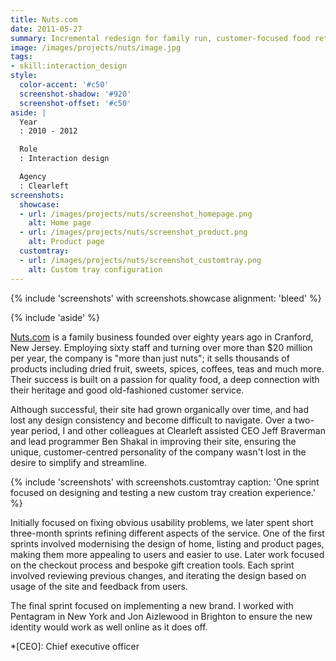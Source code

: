 ```yaml
---
title: Nuts.com
date: 2011-05-27
summary: Incremental redesign for family run, customer-focused food retailer.
image: /images/projects/nuts/image.jpg
tags:
- skill:interaction_design
style:
  color-accent: '#c50'
  screenshot-shadow: '#920'
  screenshot-offset: '#c50'
aside: |
  Year
  : 2010 - 2012

  Role
  : Interaction design

  Agency
  : Clearleft
screenshots:
  showcase:
  - url: /images/projects/nuts/screenshot_homepage.png
    alt: Home page
  - url: /images/projects/nuts/screenshot_product.png
    alt: Product page
  customtray:
  - url: /images/projects/nuts/screenshot_customtray.png
    alt: Custom tray configuration
---
```

{% include 'screenshots' with screenshots.showcase
  alignment: 'bleed'
%}

{% include 'aside' %}

[Nuts.com][1] is a family business founded over eighty years ago in Cranford, New Jersey. Employing sixty staff and turning over more than $20 million per year, the company is "more than just nuts"; it sells thousands of products including dried fruit, sweets, spices, coffees, teas and much more. Their success is built on a passion for quality food, a deep connection with their heritage and good old-fashioned customer service.

Although successful, their site had grown organically over time, and had lost any design consistency and become difficult to navigate. Over a two-year period, I and other colleagues at Clearleft assisted CEO Jeff Braverman and lead programmer Ben Shakal in improving their site, ensuring the unique, customer-centred personality of the company wasn't lost in the desire to simplify and streamline.

{% include 'screenshots' with screenshots.customtray
  caption: 'One sprint focused on designing and testing a new custom tray creation experience.'
%}

Initially focused on fixing obvious usability problems, we later spent short three-month sprints refining different aspects of the service. One of the first sprints involved modernising the design of home, listing and product pages, making them more appealing to users and easier to use. Later work focused on the checkout process and bespoke gift creation tools. Each sprint involved reviewing previous changes, and iterating the design based on usage of the site and feedback from users.

The final sprint focused on implementing a new brand. I worked with Pentagram in New York and Jon Aizlewood in Brighton to ensure the new identity would work as well online as it does off.

[1]: https://nuts.com

*[CEO]: Chief executive officer

